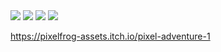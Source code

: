 <img src="https://img.itch.zone/aW1hZ2UvNDkwNzk4LzI1Mzk2NDUuZ2lm/347x500/%2B8udPd.gif"/>
<img src="https://img.itch.zone/aW1hZ2UvNDkwNzk4LzI1Mzk2NDYuZ2lm/347x500/NnUkNS.gif"/>
<img src="https://img.itch.zone/aW1hZ2UvNDkwNzk4LzI1Mzk2NDcuZ2lm/347x500/xXU%2Bxg.gif"/>
<img src="https://img.itch.zone/aW1hZ2UvNDkwNzk4LzI1Mzk2NDguZ2lm/347x500/1XeQny.gif"/>

https://pixelfrog-assets.itch.io/pixel-adventure-1

